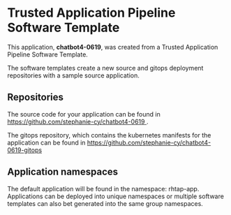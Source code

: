 # Trusted Application Pipeline Software Template

This application, **chatbot4-0619**, was created from a Trusted Application Pipeline Software Template.

The software templates create a new source and gitops deployment repositories with a sample source application. 

## Repositories

The source code for your application can be found in [https://github.com/stephanie-cy/chatbot4-0619 ](https://github.com/stephanie-cy/chatbot4-0619 ).
 
The gitops repository, which contains the kubernetes manifests for the application can be found in 
[https://github.com/stephanie-cy/chatbot4-0619-gitops ](https://github.com/stephanie-cy/chatbot4-0619-gitops ) 

## Application namespaces 

The default application will be found in the namespace: rhtap-app. Applications can be deployed into unique namespaces or multiple software templates can also bet generated into the same group namespaces.  